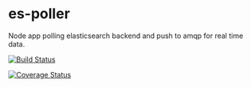 es-poller
=========

Node app polling elasticsearch backend and push to amqp for real time data.

[![Build Status](http://travis-ci.org/IOdump/es-poller.png)](http://travis-ci.org/IOdump/es-poller)

[![Coverage Status](https://coveralls.io/repos/IOdump/es-poller/badge.png?branch=master)](https://coveralls.io/r/IOdump/es-poller?branch=master)